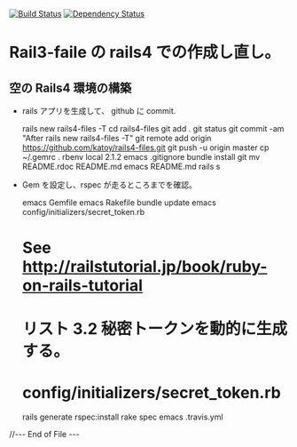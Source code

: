 
[![Build Status](https://travis-ci.org/katoy/rails4-files.png?branch=master)](https://travis-ci.org/katoy/rails4-files)
[![Dependency Status](https://gemnasium.com/katoy/rails4-files.png)](https://gemnasium.com/katoy/rails4-files)

# Rail3-faile の rails4 での作成し直し。


## 空の Rails4 環境の構築

* rails アプリを生成して、 github に commit.

  rails new rails4-files -T
  cd rails4-files
  git add .
  git status
  git commit -am "After rails new rails4-files -T"
  git remote add origin https://github.com/katoy/rails4-files.git
  git push -u origin master
  cp ~/.gemrc .
  rbenv local 2.1.2
  emacs .gitignore
  bundle install
  git mv README.rdoc README.md
  emacs README.md
  rails s

* Gem を設定し、rspec が走るところまでを確認。

  emacs Gemfile
  emacs Rakefile
  bundle update
  emacs config/initializers/secret_token.rb
    # See  http://railstutorial.jp/book/ruby-on-rails-tutorial
    #      リスト 3.2 秘密トークンを動的に生成する。
    #      config/initializers/secret_token.rb
  rails generate rspec:install
  rake spec
  emacs .travis.yml

//--- End of File ---

